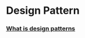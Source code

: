 # Design Pattern

### [What is design patterns](https://github.com/bhaveshtandel17/iOS-A-to-Z/blob/master/DesignPattern/Notes/What%20is%20design%20patterns.pdf)
